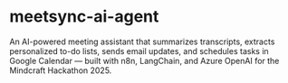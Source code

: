 # meetsync-ai-agent
An AI-powered meeting assistant that summarizes transcripts, extracts personalized to-do lists, sends email updates, and schedules tasks in Google Calendar — built with n8n, LangChain, and Azure OpenAI for the Mindcraft Hackathon 2025.
